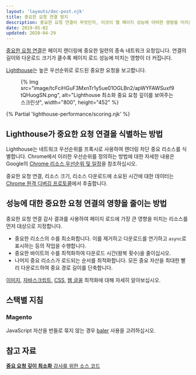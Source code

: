 ```yaml
---
layout: 'layouts/doc-post.njk'
title: 중요한 요청 연결 방지
description: 중요한 요청 연결이 무엇인지, 이것이 웹 페이지 성능에 어떠한 영향을 미치는지, 어떻게 그 효과를 줄일 수 있는지 알아봅니다.
date: 2019-05-02
updated: 2020-04-29
---
```


[중요한 요청 연결](https://developers.google.com/web/fundamentals/performance/critical-rendering-path)은 페이지 렌더링에 중요한 일련의 종속 네트워크 요청입니다. 연결의 길이와 다운로드 크기가 클수록 페이지 로드 성능에 미치는 영향이 더 커집니다.

[Lighthouse](https://developers.google.com/web/tools/lighthouse/)는 높은 우선순위로 로드된 중요한 요청을 보고합니다.

<figure>{% Img src="image/tcFciHGuF3MxnTr1y5ue01OGLBn2/apWYFAWSuxf9tQHuogSN.png", alt="Lighthouse 최소화 중요 요청 깊이를 보여주는 스크린샷", width="800", height="452" %}</figure>

{% Partial 'lighthouse-performance/scoring.njk' %}

## Lighthouse가 중요한 요청 연결을 식별하는 방법

Lighthouse는 네트워크 우선순위를 프록시로 사용하여 렌더링 차단 중요 리소스를 식별합니다. Chrome에서 이러한 우선순위를 정의하는 방법에 대한 자세한 내용은 Google의 [Chrome 리소스 우선순위 및 일정](https://docs.google.com/document/d/1bCDuq9H1ih9iNjgzyAL0gpwNFiEP4TZS-YLRp_RuMlc/edit)을 참조하십시오.

중요한 요청 연결, 리소스 크기, 리소스 다운로드에 소요된 시간에 대한 데이터는 [Chrome 원격 디버깅 프로토콜](https://github.com/ChromeDevTools/devtools-protocol)에서 추출합니다.

## 성능에 대한 중요한 요청 연결의 영향을 줄이는 방법

중요한 요청 연결 감사 결과를 사용하여 페이지 로드에 가장 큰 영향을 미치는 리소스를 먼저 대상으로 지정합니다.

- 중요한 리소스의 수를 최소화합니다. 이를 제거하고 다운로드를 연기하고 `async`로 표시하는 등의 작업을 수행합니다.
- 중요한 바이트의 수를 최적화하여 다운로드 시간(왕복 횟수)을 줄이십시오.
- 나머지 중요 리소스가 로드되는 순서를 최적화합니다. 모든 중요 자산을 최대한 빨리 다운로드하여 중요 경로 길이를 단축합니다.

[이미지](https://web.dev/use-imagemin-to-compress-images/), [자바스크립트](https://web.dev/apply-instant-loading-with-prpl/), [CSS](https://web.dev/defer-non-critical-css/), [웹 글꼴](https://web.dev/avoid-invisible-text/) 최적화에 대해 자세히 알아보십시오.

## 스택별 지침

### Magento

JavaScript 자산을 번들로 묶지 않는 경우 [baler](https://github.com/magento/baler) 사용을 고려하십시오.

## 참고 자료

[**중요 요청 깊이 최소화** 감사를 위한 소스 코드](https://github.com/GoogleChrome/lighthouse/blob/master/lighthouse-core/audits/critical-request-chains.js)
